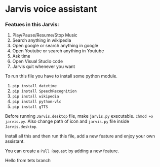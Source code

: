 # Jarvis voice assistant
### Featues in this Jarvis:
1. Play/Pause/Resume/Stop Music
2. Search anything in wikipedia
3. Open google or search anything in google
4. Open Youtube or search anything in Youtube
5. Ask time
6. Open Visual Studio code
7. Jarvis quit whenever you want


To run this file you have to install some python module.

1. `pip install datetime`
2. `pip install SpeechRecognition`
3. `pip install wikipedia`
4. `pip install python-vlc`
5. `pip install gTTS`

Before running `Jarvis.desktop` file, make `jarvis.py` executable. `chmod +x jarvis.py`. Also change path of icon and `jarvis.py` file inside `Jarvis.desktop`.

Install all this and then run this file, add a new feature and enjoy your own assistant.

You can create a `Pull Request` by adding a new feature.


Hello from tets branch